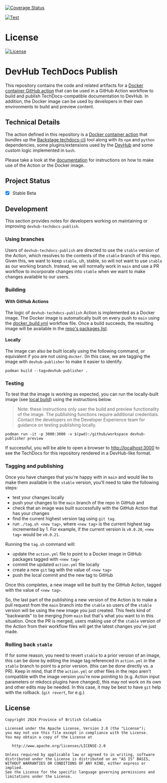 [![Coverage Status](https://coveralls.io/repos/github/devx-1498/devhub-techdocs-publish/badge.svg)](https://coveralls.io/github/DEVX-1498/devhub-techdocs-publish)

[![Test](https://github.com/devx-1498/devhub-techdocs-publish/actions/workflows/test.yml/badge.svg)](https://github.com/devx-1498/devhub-techdocs-publish/actions/workflows/test.yml)

# License
[![License](https://img.shields.io/badge/License-Apache%202.0-blue.svg)](./LICENSE)

# DevHub TechDocs Publish
This repository contains the code and related artifacts for a [Docker container GitHub action](https://docs.github.com/en/actions/creating-actions/about-custom-actions#types-of-actions) that can be used in a GitHub Action workflow to build and publish TechDocs-compatible documentation to DevHub. In addition, the Docker image can be used by developers in their own environments to build and preview content. 

## Technical Details
The action defined in this repository is a [Docker container action](https://docs.github.com/en/actions/creating-actions/about-custom-actions#types-of-actions) that bundles up the [Backstage techdocs-cli](https://backstage.io/docs/features/techdocs/cli/) tool along with its `npm` and `python` dependencies, some plugins/extensions used by the [DevHub](https://github.com/bcgov/developer-portal/)  and some custom logic implemented in `bash`. 

Please take a look at the [documentation](docs/index.md) for instructions on how to make use of the Action or the Docker image.

## Project Status
- [x] Stable Beta

## Development

This section provides notes for developers working on maintaining or improving `devhub-techdocs-publish`.

### Using branches

Users of `devhub-techdocs-publish` are directed to use the `stable` version of the Action, which resolves to the contents of the `stable` branch of this repo. Given this, we want to keep `stable`, uh, stable, so will not want to use `stable` as our working branch. Instead, we will normally work in `main` and use a PR workflow to incorporate changes into `stable` when we want to make changes available to our users.

### Building

#### With GitHub Actions

The logic of `devhub-techdocs-publish` Action is implemented as a Docker image. The Docker image is automatically built on every push to `main` using the [docker_build.yml](./github/workflows) workflow file. Once a build succeeds, the resulting image will be available in the [repo's packages list](https://github.com/bcgov/devhub-techdocs-publish/pkgs/container/devhub-techdocs-publish).

#### Locally

The image can also be built locally using the following command, or equivalent if you are not using `docker`. (In this case, we are tagging the image with `devhub-publisher` to make it easier to identify. 

```shell
podman build --tag=devhub-publisher .
```

### Testing

To test that the image is working as expected, you can run the locally-built image (see [local build](#locally)) using the instructions below.

> Note: these instructions only user the build and preview functionality of the image. The publishing functions require additional credentials. Contact the developers on the Developer Experience team for guidance on testing publishing locally.

```shell
podman run -it -p 3000:3000 -v $(pwd):/github/workspace devhub-publisher preview
```

If successful, you will be able to open a browser to [http://localhost:3000](http://localhost:3000) to see the TechDocs for this repository rendered in a DevHub-like format.

### Tagging and publishing

Once you have changes that you're happy with in `main` and would like to make them available in the `stable` version, you'll need to take the following steps:

- test your changes locally
- push your changes to the `main` branch of the repo in GitHub and 
- check that an image was built successfully with the GitHub Action that has your changes
- find the current highest version tag using `git tag`.
- run `./tag.sh <new tag>`, where `<new tag>` is the current highest tag incremented by 1. For example, if the current version is `v0.0.20`, `<new tag>` would be `v0.0.21`. 

Running the `tag.sh` command will:

- update the `action.yml` file to point to a Docker image in GitHub packages tagged with  `<new tag>` 
- commit the updated `action.yml` file locally 
- create a new `git` tag with the value of `<new tag>`
- push the local commit and the new tag to GitHub 

Once this completes, a new image will be built by the GitHub Action, tagged with the value of `<new tag>`.

So, the last part of the publishing a new version of the Action is to make a pull request from the `main` branch into the `stable` so users of the `stable` version will be using the new image you just created. This feels kind of "backwards" to be merging *from* `main` but that's what you want to in this situation.  Once the PR is merged, users making use of the `stable` version of the Action from their workflow files will get the latest changes you've just made.

### Rolling back `stable`

If for some reason, you need to revert `stable` to a prior version of an image, this can be done by editing the image tag referenced in `action.yml` in the `stable` branch to point to a prior version. (this can be done directly vs. a PR). Keep in mind, that if the `action.yml` or other files in the repo aren't compatible with the image version you're now pointing to (e.g. Action input parameters or mkdocs plugins have changed), this may not work on its own and other edits may be needed. In this case, it may be best to have `git` help with the rollback. (`git revert`, for e.g.)  

## License
    Copyright 2024 Province of British Columbia

    Licensed under the Apache License, Version 2.0 (the "License");
    you may not use this file except in compliance with the License.
    You may obtain a copy of the License at

       http://www.apache.org/licenses/LICENSE-2.0

    Unless required by applicable law or agreed to in writing, software
    distributed under the License is distributed on an "AS IS" BASIS,
    WITHOUT WARRANTIES OR CONDITIONS OF ANY KIND, either express or implied.
    See the License for the specific language governing permissions and
    limitations under the License.
